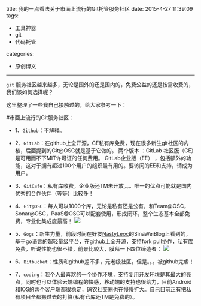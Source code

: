 title: 我的一点看法关于市面上流行的Git托管服务社区
date: 2015-4-27 11:39:09
tags:

 - 工具神器
 - git
 - 代码托管
 
categories:

 - 原创博文

---
`git` 服务社区越来越多，无论是国外的还是国内的，免费公益的还是按需收费的，我们该如何选择呢？

这里整理了一些我自己接触过的，给大家参考一下：

<!--more-->
#市面上流行的Git服务社区：
 - 1、`Github`：不解释。
 - 2、`GitLab`：在github上全开源，CE私有库免费，现在很多新生git社区的内核，后面提到的Git@OSC就是基于它做的。
 两个版本 ：GitLab 社区版（CE）是可用而不下MIT许可证的任何费用。
GitLab企业版（EE） ，包括额外的功能，这对于拥有超过100个用户的组织最有用的。要访问的EE和支持，请成为用户。

 - 3、`GitCafe`：私有库收费，企业版还TM未开放。。。唯一的优点可能就是国内优秀的合作伙伴（等等）比较多！
 - 4、`Git@OSC`：每人可以1000个库，无论是私有还是公有，和Team@OSC，Sonar@OSC，PaaS@OSC可以配套使用，形成闭环，整个生态基本全部免费，专业化集成度最高！
 ![](http://7xi6qz.com1.z0.glb.clouddn.com/djlblogpicgitosc.PNG)

 - 5、`Gogs`：新生力量，前段时间在好友[NastyLeoc](http://blog.paincompiler.us/)的SinaWeiBlog上看到的，基于go语言的超轻量级平台，在github上全开源，支持fork pull协作，私有库免费，听说性能也很不错，前景比较大，膜拜一下四位缔造者：
 ![](http://7xi6qz.com1.z0.glb.clouddn.com/djlblogpicgogs.PNG)


 - 6、`Bitbucket`：性质和github差不多，元老级社区，但是。。。被github完虐！
 - 7、`coding`：我个人最喜欢的一个协作环境，支持复用开发环境是其最大的亮点，同时也可以体验云端编程的快感，移动端的支持也很给力，目前Android和IOS的两个客户端都很稳定，码农社交圈也在慢慢扩大。自己目前正有把私有项目全都搬过去的打算(私有仓库还TM是免费的）。